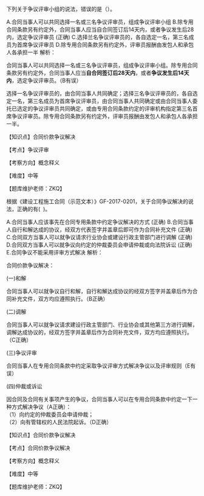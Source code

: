 <p>下列关于争议评审小组的说法，错误的是（）。</p>
A.合同当事人可以共同选择一名或三名争议评审员，组成争议评审小组
B.除专用合同条款另有约定外，合同当事人应当自合同签订后14天内，或者争议发生后28内，选定争议评审员  (正确)
C.选择兰名争议评审员的，各自选定一名，第三名成员为首席争议评审员
D.除专用合同条款另有约定外，评审员报酬由发包人和承包人各承担一半
解析：<p>合同当事人可以共同选择一名或三名争议评审员，组成争议评审小组。除专用合同条款另有约定外，合同当事人应当<strong>自合同签订后28天内</strong>，或者<strong>争议发生后14天内</strong>，选定争议评审员。（B有误）</p><p>选择一名争议评审员的，由合同当事人共同确定；选择三名争议评审员的，各自选定一名，第三名成员为首席争议评审员，由合同当事人共同确定或由合同当事人委托已选定的争议评审员共同确定，或由专用合同条款约定的评审机构指定第三名首席争议评审员。除专用合同条款另有约定外，评审员报酬由发包人和承包人各承担一半。</p><p>【知识点】合同价款争议解决</p><p>【考点】争议评审</p><p>【考察方向】概念释义</p><p>【难度】中等</p><p>【题库维护老师：ZKQ】</p>
<p>根据《建设工程施工合同（示范文本）》GF-2017-0201，关于合同争议解决的说法，正确的有( &nbsp;)。</p>
A.合同当事人应该事先在合同专用条款中约定争议解决的方式  (正确)
B.合同当事人自行和解达成的协议，经双方代表签字并盖章后即可作为合同补充文件  (正确)
C.合同双方当事人可以就争议请求行业协会或建设行政主管部门进行调解  (正确)
D.合同双方当事人可以就争议向约定的仲裁委员会申请仲裁或向法院诉讼  (正确)
E.合同争议不能采用评审方式解决
解析：<p>合同价款争议解决：</p><p>(一)和解</p><p>合同当事人可以就争议自行和解，自行和解达成协议的经双方签字并盖章后作为合同补充文件，双方均应遵照执行。（B正确）</p><p>(二)调解</p><p>合同当事人可以就争议请求建设行政主管部门、行业协会或其他第三方进行调解，调解达成协议的，经双方签字并盖章后作为合同补充文件，双方均应遵照执行。（C正确）</p><p>(三)争议评审</p><p>合同当事人在专用合同条款中约定采取争议评审方式解决争议以及评审规则（E有误）</p><p>(四)仲裁或诉讼</p><p>因合同及合同有关事项产生的争议，合同当事人可以在专用合同条款中约定一下一种方式解决争议（A正确）：<br/>（1）向约定的仲裁委员会申请仲裁；<br/>（2）向有管辖权的人民法院起诉。（D正确）</p><p>【知识点】合同价款争议解决</p><p>【考点】合同价款争议解决</p><p>【考察方向】概念释义</p><p>【难度】中等</p><p>【题库维护老师：ZKQ】</p>
